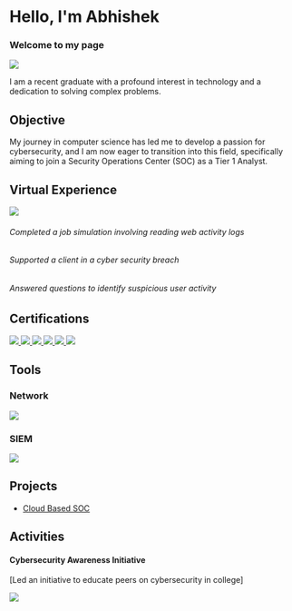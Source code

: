 # Hello, I'm Abhishek <h3>Welcome to my page</h3>

<a href="www.linkedin.com/in/abhishek-rajamani-44a488379"><img src="https://img.shields.io/badge/-LinkedIn-0072b1?&style=for-the-badge&logo=linkedin&logoColor=white" /></a>


I am a recent graduate with a profound interest in technology and a dedication to solving complex problems.

## Objective

My journey in computer science has led me to develop a passion for cybersecurity, and I am now eager to transition into this field, specifically aiming to join a Security Operations Center (SOC) as a Tier 1 Analyst.

## Virtual Experience 
<a href="https://forage-uploads-prod.s3.amazonaws.com/completion-certificates/9PBTqmSxAf6zZTseP/E9pA6qsdbeyEkp3ti_9PBTqmSxAf6zZTseP_d442pQ7kaFE9oeHtu_1756561993595_completion_certificate.pdf">
<img src="https://img.shields.io/badge/-Deloitte%20Cyber%20Job%20Simulation-86BC25?style=for-the-badge&logo=deloitte&logoColor=white" /> </a>
<H6>Completed a job simulation involving reading web activity logs </H6>
<H6>Supported a client in a cyber security breach </H6>
<H6>Answered questions to identify suspicious user activity </H6> 

<!--## Skills
[Provide skills and associated project. Make sure to hyperlink the project - Remove this afterwards]]

| Skill                                         | Associated Project         |
|-----------------------------------------------|----------------------------|
| SIEM Implementation and Log Analysis          | <a href="https://google.com">Detection Lab</a>|
| Network Traffic Monitoring and Attack Detection | <a href="https://google.com">Detection Lab</a>|
| Security Automation with Shuffle SOAR         | SOC Automation Lab|
| Incident Response Planning and Execution      | SOC Automation Lab|
| Case Management with TheHive                  | SOC Automation Lab|
| Scripting and Automation for Threat Mitigation | SOC Automation Lab| -->

## Certifications
<!--[Provide certifications that you have obtained. Use ChatGPT to help create the link - Remove this afterwards]]-->

<div>
<a href="https://learn.mastermindassurance.com/certificates/6gt94epedk" target="_blank">
<img src="https://img.shields.io/badge/-ISO%2FIEC%2027001%3A2022%20Lead%20Auditor-0033A0?style=for-the-badge&logo=trustedshops&logoColor=white" />
 
</a>
    
<a href="https://tryhackme-certificates.s3-eu-west-1.amazonaws.com/THM-BZOWGMGPBX.pdf" target="_blank">
  <img src="https://img.shields.io/badge/-TryHackMe%20SOC%20Level%201-FF0000?style=for-the-badge&logo=tryhackme&logoColor=white" />
</a>
<a href="https://app.letsdefend.io/certificate/show/8598c736-6258-4053-b226-850ce568ecac" target="_blank">
  <img src="https://img.shields.io/badge/-LetsDefend%20SOC-0A192F?style=for-the-badge&logo=letsdefend&logoColor=white" />
</a>
<a href="https://app.letsdefend.io/certificate/show/5f454f0c-5021-4a3a-be77-7a84744cb296" target="_blank" rel="noopener noreferrer">
  <img src="https://img.shields.io/badge/-LetsDefend%20Programming%20for%20Cybersecurity-0A192F?style=for-the-badge&logo=letsdefend&logoColor=white" />
</a>

<a href="https://catalog-education.oracle.com/ords/certview/sharebadge?id=72A41C3D54D88B267AE5D9B5B36BB734D403EBD708008023C38D561903638E00">
   <img src="https://img.shields.io/badge/-Oracle%20Certified%20OCI%20Foundations%20Associate-F80000?style=for-the-badge&logo=oracle&logoColor=white" />
</a>

<a href="https://catalog-education.oracle.com/ords/certview/sharebadge?id=46C295737C97CD40BCD8A44BBDE886419D2E2C570C294C25D321DF1C773BA265">
   <img src="https://img.shields.io/badge/-Oracle%20Certified%20AI%20Foundations%20Associate-F80000?style=for-the-badge&logo=oracle&logoColor=white" />
</a>

<!--<img src="https://img.shields.io/badge/-A%2B-4D4D4D?&style=for-the-badge&logo=CompTIA&logoColor=white" /> -->

</div>

## Tools
<!--[Provide tools and break them down into categories. Use ChatGPT to help create the link - Remove this afterwards]]-->

### Network
<div>
    <img src="https://img.shields.io/badge/-Wireshark-1679A7?&style=for-the-badge&logo=Wireshark&logoColor=white" />
 <!--<img src="https://img.shields.io/badge/-Suricata-EF3B2D?&style=for-the-badge&logo=Suricata&logoColor=white" />-->
 <!--<img src="https://img.shields.io/badge/-Zeek-777BB4?&style=for-the-badge&logo=Zeek&logoColor=white" />-->
</div>

<!--### Endpoint
<div>
    <img src="https://img.shields.io/badge/-Microsoft_Defender_for_Endpoint-00A4EF?&style=for-the-badge&logo=Microsoft&logoColor=white" />
    <img src="https://img.shields.io/badge/-Velociraptor-4B275F?&style=for-the-badge&logo=Velociraptor&logoColor=white" />
</div>-->

### SIEM
<div>
    <img src="https://img.shields.io/badge/-Elastic-005571?&style=for-the-badge&logo=Elastic&logoColor=white" />
    <!--<img src="https://img.shields.io/badge/-Splunk-000000?&style=for-the-badge&logo=Splunk&logoColor=white" />-->
    <!--<img src="https://img.shields.io/badge/-Microsoft_Sentinel-0078D4?&style=for-the-badge&logo=Microsoft&logoColor=white" />-->
</div>


## Projects
- <a href="https://github.com/AbhiRaj-on-Git/cloud_based-soc" >Cloud Based SOC</a>
<!-- - SOC Automation Project -->

## Activities


<h4>Cybersecurity Awareness Initiative</h4>

[Led an initiative to educate peers on cybersecurity in college]

<a href="https://abhiraj-on-git.github.io/MyWebsite/cybersecurityawareness.html"/>
<img src="https://img.shields.io/badge/View-white?style=for-the-badge&logoColor=black&color=white&labelColor=white" />
</a>



